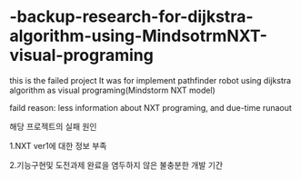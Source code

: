 # -backup-research-for-dijkstra-algorithm-using-MindsotrmNXT-visual-programing
this is the failed project 
It was for implement pathfinder robot using dijkstra algorithm as visual programing(Mindstorm NXT model)

faild reason: less information about NXT programing, and due-time runaout 

해당 프로젝트의 실패 원인 

1.NXT ver1에 대한 정보 부족


2.기능구현및 도전과제 완료을 염두하지 않은 불충분한 개발 기간

